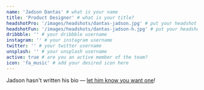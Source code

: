 ```yaml
---
name: 'Jadson Dantas' # what is your name
title: 'Product Designer' # what is your title?
headshotPro: '/images/headshots/dantas-jadson.jpg' # put your headshot here
headshotFun: '/images/headshots/dantas-jadson-h.jpg' # put your headshot here
dribbble: '' # your dribbble username
instagram: '' # your instagram username
twitter: '' # your twitter username
unsplash: '' # your unsplash username
active: true # are you an active member of the team?
icon: 'fa_music' # add your desired icon here
---
```


Jadson hasn't written his bio — [let him know you want one](mailto:jadson.dantas@liferay.com)!
